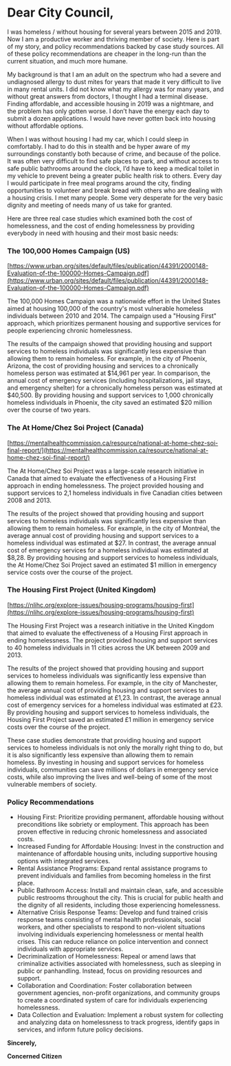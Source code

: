 # Dear City Council,

I was homeless / without housing for several years between 2015 and 2019. Now I am a productive worker and thriving member of society. Here is part of my story, and policy recommendations backed by case study sources. All of these policy recommendations are cheaper in the long-run than the current situation, and much more humane.

My background is that I am an adult on the spectrum who had a severe and undiagnosed allergy to dust mites for years that made it very difficult to live in many rental units. I did not know what my allergy was for many years, and without great answers from doctors, I thought I had a terminal disease. Finding affordable, and accessible housing in 2019 was a nightmare, and the problem has only gotten worse. I don’t have the energy each day to submit a dozen applications. I would have never gotten back into housing without affordable options. 

When I was without housing I had my car, which I could sleep in comfortably. I had to do this in stealth and be hyper aware of my surroundings constantly both because of crime, and because of the police. It was often very difficult to find safe places to park, and without access to safe public bathrooms around the clock, I’d have to keep a medical toilet in my vehicle to prevent being a greater public health risk to others. Every day I would participate in free meal programs around the city, finding opportunities to volunteer and break bread with others who are dealing with a housing crisis. I met many people. Some very desperate for the very basic dignity and meeting of needs many of us take for granted. 

Here are three real case studies which examined both the cost of homelessness, and the cost of ending homelessness by providing everybody in need with housing and their most basic needs:

### The 100,000 Homes Campaign (US)

[https://www.urban.org/sites/default/files/publication/44391/2000148-Evaluation-of-the-100000-Homes-Campaign.pdf](https://www.urban.org/sites/default/files/publication/44391/2000148-Evaluation-of-the-100000-Homes-Campaign.pdf)

The 100,000 Homes Campaign was a nationwide effort in the United States aimed at housing 100,000 of the country's most vulnerable homeless individuals between 2010 and 2014. The campaign used a "Housing First" approach, which prioritizes permanent housing and supportive services for people experiencing chronic homelessness.

The results of the campaign showed that providing housing and support services to homeless individuals was significantly less expensive than allowing them to remain homeless. For example, in the city of Phoenix, Arizona, the cost of providing housing and services to a chronically homeless person was estimated at $14,961 per year. In comparison, the annual cost of emergency services (including hospitalizations, jail stays, and emergency shelter) for a chronically homeless person was estimated at $40,500. By providing housing and support services to 1,000 chronically homeless individuals in Phoenix, the city saved an estimated $20 million over the course of two years.

### The At Home/Chez Soi Project (Canada)

[https://mentalhealthcommission.ca/resource/national-at-home-chez-soi-final-report/](https://mentalhealthcommission.ca/resource/national-at-home-chez-soi-final-report/)

The At Home/Chez Soi Project was a large-scale research initiative in Canada that aimed to evaluate the effectiveness of a Housing First approach in ending homelessness. The project provided housing and support services to 2,1 homeless individuals in five Canadian cities between 2008 and 2013.

The results of the project showed that providing housing and support services to homeless individuals was significantly less expensive than allowing them to remain homeless. For example, in the city of Montréal, the average annual cost of providing housing and support services to a homeless individual was estimated at $27. In contrast, the average annual cost of emergency services for a homeless individual was estimated at $8,28. By providing housing and support services to homeless individuals, the At Home/Chez Soi Project saved an estimated $1 million in emergency service costs over the course of the project.

### The Housing First Project (United Kingdom)

[https://nlihc.org/explore-issues/housing-programs/housing-first](https://nlihc.org/explore-issues/housing-programs/housing-first)

The Housing First Project was a research initiative in the United Kingdom that aimed to evaluate the effectiveness of a Housing First approach in ending homelessness. The project provided housing and support services to 40 homeless individuals in 11 cities across the UK between 2009 and 2013.

The results of the project showed that providing housing and support services to homeless individuals was significantly less expensive than allowing them to remain homeless. For example, in the city of Manchester, the average annual cost of providing housing and support services to a homeless individual was estimated at £1,23. In contrast, the average annual cost of emergency services for a homeless individual was estimated at £23. By providing housing and support services to homeless individuals, the Housing First Project saved an estimated £1 million in emergency service costs over the course of the project.

These case studies demonstrate that providing housing and support services to homeless individuals is not only the morally right thing to do, but it is also significantly less expensive than allowing them to remain homeless. By investing in housing and support services for homeless individuals, communities can save millions of dollars in emergency service costs, while also improving the lives and well-being of some of the most vulnerable members of society.

### Policy Recommendations

- Housing First: Prioritize providing permanent, affordable housing without preconditions like sobriety or employment. This approach has been proven effective in reducing chronic homelessness and associated costs.
- Increased Funding for Affordable Housing: Invest in the construction and maintenance of affordable housing units, including supportive housing options with integrated services.
- Rental Assistance Programs: Expand rental assistance programs to prevent individuals and families from becoming homeless in the first place.
- Public Bathroom Access: Install and maintain clean, safe, and accessible public restrooms throughout the city. This is crucial for public health and the dignity of all residents, including those experiencing homelessness.
- Alternative Crisis Response Teams: Develop and fund trained crisis response teams consisting of mental health professionals, social workers, and other specialists to respond to non-violent situations involving individuals experiencing homelessness or mental health crises. This can reduce reliance on police intervention and connect individuals with appropriate services.
- Decriminalization of Homelessness: Repeal or amend laws that criminalize activities associated with homelessness, such as sleeping in public or panhandling. Instead, focus on providing resources and support.
- Collaboration and Coordination: Foster collaboration between government agencies, non-profit organizations, and community groups to create a coordinated system of care for individuals experiencing homelessness.
- Data Collection and Evaluation: Implement a robust system for collecting and analyzing data on homelessness to track progress, identify gaps in services, and inform future policy decisions.

**Sincerely,**

**Concerned Citizen**
